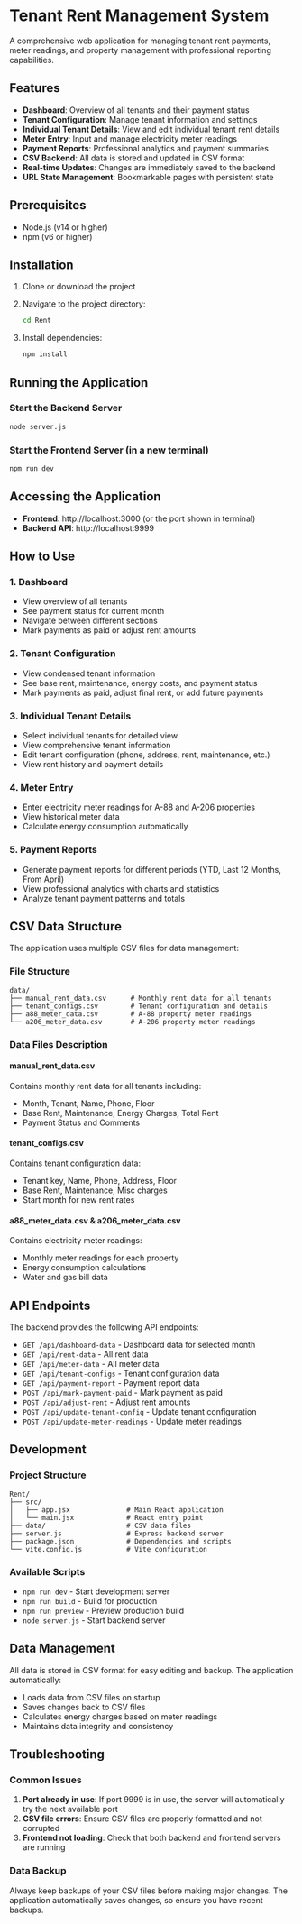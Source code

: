 # Tenant Rent Management System

A comprehensive web application for managing tenant rent payments, meter readings, and property management with professional reporting capabilities.

## Features

- **Dashboard**: Overview of all tenants and their payment status
- **Tenant Configuration**: Manage tenant information and settings
- **Individual Tenant Details**: View and edit individual tenant rent details
- **Meter Entry**: Input and manage electricity meter readings
- **Payment Reports**: Professional analytics and payment summaries
- **CSV Backend**: All data is stored and updated in CSV format
- **Real-time Updates**: Changes are immediately saved to the backend
- **URL State Management**: Bookmarkable pages with persistent state

## Prerequisites

- Node.js (v14 or higher)
- npm (v6 or higher)

## Installation

1. Clone or download the project
2. Navigate to the project directory:
   ```bash
   cd Rent
   ```

3. Install dependencies:
   ```bash
   npm install
   ```

## Running the Application

### Start the Backend Server
```bash
node server.js
```

### Start the Frontend Server (in a new terminal)
```bash
npm run dev
```

## Accessing the Application

- **Frontend**: http://localhost:3000 (or the port shown in terminal)
- **Backend API**: http://localhost:9999

## How to Use

### 1. Dashboard
- View overview of all tenants
- See payment status for current month
- Navigate between different sections
- Mark payments as paid or adjust rent amounts

### 2. Tenant Configuration
- View condensed tenant information
- See base rent, maintenance, energy costs, and payment status
- Mark payments as paid, adjust final rent, or add future payments

### 3. Individual Tenant Details
- Select individual tenants for detailed view
- View comprehensive tenant information
- Edit tenant configuration (phone, address, rent, maintenance, etc.)
- View rent history and payment details

### 4. Meter Entry
- Enter electricity meter readings for A-88 and A-206 properties
- View historical meter data
- Calculate energy consumption automatically

### 5. Payment Reports
- Generate payment reports for different periods (YTD, Last 12 Months, From April)
- View professional analytics with charts and statistics
- Analyze tenant payment patterns and totals

## CSV Data Structure

The application uses multiple CSV files for data management:

### File Structure
```
data/
├── manual_rent_data.csv      # Monthly rent data for all tenants
├── tenant_configs.csv        # Tenant configuration and details
├── a88_meter_data.csv        # A-88 property meter readings
└── a206_meter_data.csv       # A-206 property meter readings
```

### Data Files Description

#### manual_rent_data.csv
Contains monthly rent data for all tenants including:
- Month, Tenant, Name, Phone, Floor
- Base Rent, Maintenance, Energy Charges, Total Rent
- Payment Status and Comments

#### tenant_configs.csv
Contains tenant configuration data:
- Tenant key, Name, Phone, Address, Floor
- Base Rent, Maintenance, Misc charges
- Start month for new rent rates

#### a88_meter_data.csv & a206_meter_data.csv
Contains electricity meter readings:
- Monthly meter readings for each property
- Energy consumption calculations
- Water and gas bill data

## API Endpoints

The backend provides the following API endpoints:

- `GET /api/dashboard-data` - Dashboard data for selected month
- `GET /api/rent-data` - All rent data
- `GET /api/meter-data` - All meter data
- `GET /api/tenant-configs` - Tenant configuration data
- `GET /api/payment-report` - Payment report data
- `POST /api/mark-payment-paid` - Mark payment as paid
- `POST /api/adjust-rent` - Adjust rent amounts
- `POST /api/update-tenant-config` - Update tenant configuration
- `POST /api/update-meter-readings` - Update meter readings

## Development

### Project Structure
```
Rent/
├── src/
│   ├── app.jsx              # Main React application
│   └── main.jsx             # React entry point
├── data/                    # CSV data files
├── server.js                # Express backend server
├── package.json             # Dependencies and scripts
└── vite.config.js           # Vite configuration
```

### Available Scripts

- `npm run dev` - Start development server
- `npm run build` - Build for production
- `npm run preview` - Preview production build
- `node server.js` - Start backend server

## Data Management

All data is stored in CSV format for easy editing and backup. The application automatically:
- Loads data from CSV files on startup
- Saves changes back to CSV files
- Calculates energy charges based on meter readings
- Maintains data integrity and consistency

## Troubleshooting

### Common Issues

1. **Port already in use**: If port 9999 is in use, the server will automatically try the next available port
2. **CSV file errors**: Ensure CSV files are properly formatted and not corrupted
3. **Frontend not loading**: Check that both backend and frontend servers are running

### Data Backup

Always keep backups of your CSV files before making major changes. The application automatically saves changes, so ensure you have recent backups. 